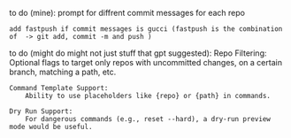 to do (mine):
    prompt for diffrent commit messages for each repo
    
    add fastpush if commit messages is gucci (fastpush is the combination of  -> git add, commit -m and push )

to do (might do might not just stuff that gpt suggested):
    Repo Filtering:
        Optional flags to target only repos with uncommitted changes, on a certain branch, matching a path, etc.

    Command Template Support:
        Ability to use placeholders like {repo} or {path} in commands.

    Dry Run Support:
        For dangerous commands (e.g., reset --hard), a dry-run preview mode would be useful.